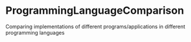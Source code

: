 # ProgrammingLanguageComparison
Comparing implementations of different programs/applications in different programming languages
